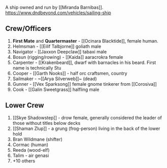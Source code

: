 A ship owned and run by [[Miranda Barnibas]].
https://www.dndbeyond.com/vehicles/sailing-ship
## Crew/Officers
1. **First Mate** and **Quartermaster** - [[Ocinara Blacktide]], female human.
3. Helmsman - [[Eilif Talbjorne]] goliath male
4. Navigator - [[Jaxxon Deepclaw]] tabaxi male
5. Bosun (rigging/rowing) - [[Kaida]] aaracrokra female
6. Carpenter - [[Krakenbeard]], dwarf with barnacles in his beard. First name is technically Stu
7. Cooper - [[Garth Nooks]] - half orc craftsmen, country
8. Sailmaker - ~[[Arya Silverweb]]~  (dead)
9. Gunner - [[Vex Sparksong]] female gnome tinkerer from [[Corosiva]]
10. Cook - [[Galin Sweetgrass]] halfling male

## Lower Crew
1. [[Skye Shadowstep]] - drow female, generally considered the leader of those without titles below decks
2. [[Shaman Zlup]] - a grung (frog-person) living in the back of the lower hold 
3. Bran Wildmane (shifter)
4. Cormac (human)
5. Reeda (wood-elf)
6. Talim - air genasi
7. +10 others

